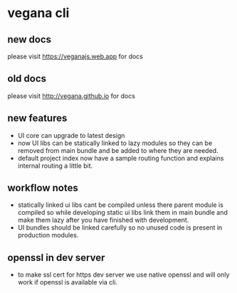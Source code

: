 # vegana cli

## new docs
please visit https://veganajs.web.app for docs

## old docs
please visit http://vegana.github.io for docs

## new features
  - UI core can upgrade to latest design
  - now UI libs can be statically linked to lazy modules so they can be removed from main bundle and be added to where they are needed.
  - default project index now have a sample routing function and explains internal routing a little bit.

## workflow notes

  - statically linked ui libs cant be compiled unless there parent module is compiled so while developing static ui libs link them in main bundle and make them lazy after you have finished with development.
  - UI bundles should be linked carefully so no unused code is present in production modules.

## openssl in dev server

  - to make ssl cert for https dev server we use native openssl and will only work if openssl is available via cli.
